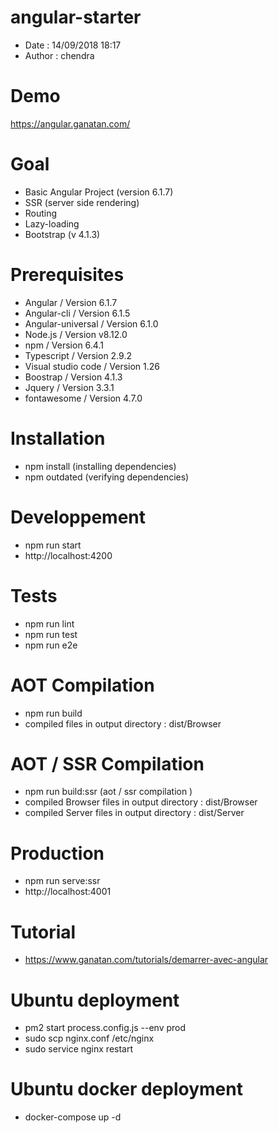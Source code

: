 # angular-starter
- Date : 14/09/2018 18:17
- Author : chendra

# Demo
https://angular.ganatan.com/

# Goal
- Basic Angular Project (version 6.1.7)
- SSR (server side rendering)
- Routing
- Lazy-loading
- Bootstrap (v 4.1.3)

# Prerequisites
- Angular / Version 6.1.7
- Angular-cli / Version 6.1.5
- Angular-universal / Version 6.1.0
- Node.js / Version v8.12.0
- npm / Version 6.4.1
- Typescript / Version 2.9.2
- Visual studio code / Version 1.26
- Boostrap / Version 4.1.3
- Jquery / Version 3.3.1
- fontawesome / Version 4.7.0

# Installation
- npm install (installing dependencies)
- npm outdated (verifying dependencies)

# Developpement
- npm run start
- http://localhost:4200

# Tests
- npm run lint
- npm run test
- npm run e2e

# AOT Compilation 
- npm run build
- compiled files in output directory : dist/Browser 

# AOT / SSR Compilation 
- npm run build:ssr (aot / ssr compilation )
- compiled Browser files in output directory : dist/Browser
- compiled Server files in output directory : dist/Server 

# Production
- npm run serve:ssr
- http://localhost:4001

# Tutorial
- https://www.ganatan.com/tutorials/demarrer-avec-angular

# Ubuntu deployment
- pm2 start process.config.js --env prod
- sudo scp nginx.conf /etc/nginx
- sudo service nginx restart

# Ubuntu docker deployment
- docker-compose up -d
